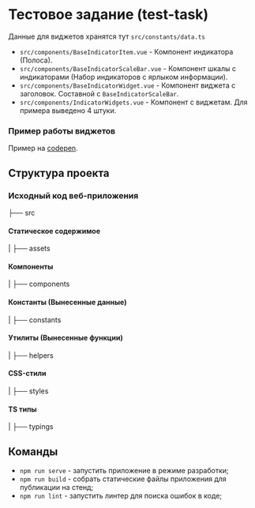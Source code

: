 # Тестовое задание (test-task)

Данные для виджетов хранятся тут `src/constants/data.ts`

- `src/components/BaseIndicatorItem.vue` - Компонент индикатора (Полоса).
- `src/components/BaseIndicatorScaleBar.vue` - Компонент шкалы с индикаторами (Набор индикаторов с ярлыком информации).
- `src/components/BaseIndicatorWidget.vue` - Компонент виджета с заголовок. Составной с `BaseIndicatorScaleBar`.
- `src/components/IndicatorWidgets.vue` - Компонент с виджетам. Для примера выведено 4 штуки.

### Пример работы виджетов

Пример на [codepen](https://codepen.io/ilya-chernyshev/pen/XWaMjbv).

## Структура проекта
### Исходный код веб-приложения
├── src
   #### Статическое содержимое
|  ├── assets
   #### Компоненты
|  ├── components
   #### Константы (Вынесенные данные) 
|  ├── constants
   #### Утилиты (Вынесенные функции)
|  ├── helpers
   #### CSS-стили
|  ├── styles
   #### TS типы
|  ├── typings

## Команды

- `npm run serve` - запустить приложение в режиме разработки;
- `npm run build` - собрать статические файлы приложения для публикации на стенд;
- `npm run lint` - запустить линтер для поиска ошибок в коде;